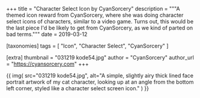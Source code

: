 +++
title = "Character Select Icon by CyanSorcery"
description = """A themed icon reward from CyanSorcery, where she was doing character select icons of characters, similar to a video game. Turns out, this would be the last piece I'd be likely to get from CyanSorcery, as we kind of parted on bad terms."""
date = 2019-03-12

[taxonomies]
tags = [
    "Icon", "Character Select", "CyanSorcery"
]

[extra]
thumbnail = "031219 kode54.jpg"
author = "CyanSorcery"
author_url = "https://cyansorcery.com"
+++

{{
    img(
        src="031219 kode54.jpg",
        alt="A simple, slightly airy thick lined face portrait artwork of my cat character, looking up at an angle from the bottom left corner, styled like a character select screen icon."
    )
}}
